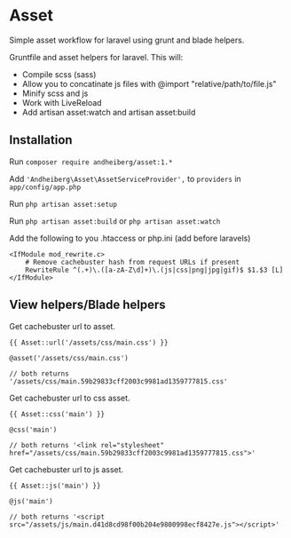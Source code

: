 Asset
===
Simple asset workflow for laravel using grunt and blade helpers.

Gruntfile and asset helpers for laravel. This will:
- Compile scss (sass)
- Allow you to concatinate js files with @import "relative/path/to/file.js"
- Minify scss and js
- Work with LiveReload
- Add artisan asset:watch and artisan asset:build

Installation
---
Run ```composer require andheiberg/asset:1.*```

Add `'Andheiberg\Asset\AssetServiceProvider',` to `providers` in `app/config/app.php`

Run ```php artisan asset:setup```

Run ```php artisan asset:build``` or ```php artisan asset:watch```

Add the following to you .htaccess or php.ini (add before laravels)

    <IfModule mod_rewrite.c>
        # Remove cachebuster hash from request URLs if present
        RewriteRule ^(.+)\.([a-zA-Z\d]+)\.(js|css|png|jpg|gif)$ $1.$3 [L]
    </IfModule>

View helpers/Blade helpers
---

Get cachebuster url to asset.

    {{ Asset::url('/assets/css/main.css') }}

    @asset('/assets/css/main.css')

    // both returns '/assets/css/main.59b29833cff2003c9981ad1359777815.css'

Get cachebuster url to css asset.

    {{ Asset::css('main') }}

    @css('main')

    // both returns '<link rel="stylesheet" href="/assets/css/main.59b29833cff2003c9981ad1359777815.css">'

Get cachebuster url to js asset.

    {{ Asset::js('main') }}

    @js('main')

    // both returns '<script src="/assets/js/main.d41d8cd98f00b204e9800998ecf8427e.js"></script>'